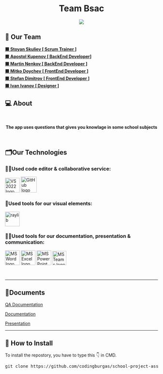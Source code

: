 <h1 align="center">Team Bsac</h1>

<p align="center">
    <img src ="assets/banner.png"/>
</p>

## 🧒 Our Team

<b>
<a href = “https://github.com/SGSkuliev21”> 🟥 Stoyan Skuliev [ Scrum Trainer ] </a><br>
<a href = “https://github.com/AYKupenov21”> 🟩 Apostol Kupenov [ BackEnd Developer] </a><br>
<a href = “https://github.com/MTNenkov21”> 🟦 Martin Nenkov [ BackEnd Developer ] </a><br>
<a href = “https://github.com/MMDoychev22”> 🟥 Mitko Doychev [ FrontEnd Developer ] </a><br>
<a href = “https://github.com/SDDimitrov22”> 🟩 Stefan Dimitrov [ FrontEnd Developer ] </a><br>
<a href = “https://github.com/IMIvanov22”> 🟦 Ivan Ivanov [ Designer ] </a><br>
</b>

## 💻 About

<br>
<b><p align="center">The app uses questions that gives you knowlage in some school subjects</p></b>
<br>

## 🗂️Our Technologies

### 👨‍💻Used code editor & collaborative service:

<p align="left">
    <a href="https://visualstudio.microsoft.com/vs/"><img src="https://sparkcdnwus2.azureedge.net/sparkimageassets/XP8CDJNZKFM06W-0c5249f8-b473-4f41-aea6-45b4bfb64a9a" alt="VS 2022 logo" width=48px /></a>
    <a href="https://github.com/"><img src="https://img.icons8.com/nolan/344/github.png" alt="GitHub logo" width=52px /></a>
</p>

### 🔨Used tools for our visual elements:

<p align="left">
    <a href="https://www.raylib.com/"><img src="https://upload.wikimedia.org/wikipedia/commons/f/f4/Raylib_logo.png" alt="raylib" width=48px /></a>
</p>

### 🔨📄Used tools for our documentation, presentation & communication:

<p align="left">
    <a href="https://www.microsoft.com/en-ww/microsoft-365/word"><img src="https://img.icons8.com/color/344/ms-word.png" alt="MS Word logo" width=48px /></a>
    <a href="https://www.microsoft.com/en-ww/microsoft-365/excel"><img src="https://img.icons8.com/color/344/ms-excel.png" alt="MS Excel logo" width=48px /></a>
    <a href="https://www.microsoft.com/en-ww/microsoft-365/powerpoint"><img src="https://img.icons8.com/color/344/ms-powerpoint.png" alt="MS PowerPoint logo" width=48px /></a>
    <a href="https://www.microsoft.com/en/microsoft-teams/group-chat-software"><img src="https://img.icons8.com/color/344/microsoft-teams.png" alt = "MS Teams logo" width=46px /></a>
</p>

<br>
<hr>

## 📄Documents

<a href="https://github.com/codingburgas/school-project-assignment-bsac/blob/main/docs/Bsac_QA_Documentation.xlsx">QA Documentation </a>

<a href="https://github.com/codingburgas/school-project-assignment-bsac/blob/main/docs/Bsac_Documentation.docx">Documentation </a>

<a href="https://github.com/codingburgas/school-project-assignment-bsac/blob/main/docs/Bsac_Presentation.pptx">Presentation </a>

<hr>

## 📩 How to Install

<p>To install the repostory, you have to type this 👇 in CMD.
<pre>git clone https://github.com/codingburgas/school-project-assignment-bsac.git</pre>
